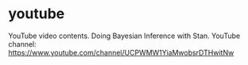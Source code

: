 # youtube
YouTube video contents. Doing Bayesian Inference with Stan. 
YouTube channel: https://www.youtube.com/channel/UCPWMW1YiaMwobsrDTHwitNw
